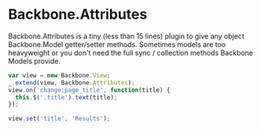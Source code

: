 Backbone.Attributes
===================

Backbone.Attributes is a tiny (less than 15 lines) plugin to give any object
Backbone.Model getter/setter methods. Sometimes models are too heavyweight or
you don't need the full sync / collection methods Backbone Models provide.

```javascript
var view = new Backbone.View;
_.extend(view, Backbone.Attributes);
view.on('change:page_title', function(title) {
  this.$('.title').text(title);
});

view.set('title', 'Results');
```